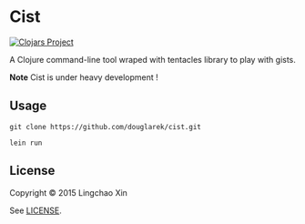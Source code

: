 # Cist
[![Clojars Project](http://clojars.org/cist/latest-version.svg)](http://clojars.org/cist)

A Clojure command-line tool wraped with tentacles library to play with gists.

**Note** Cist is under heavy development !

## Usage

```
git clone https://github.com/douglarek/cist.git

lein run
```

## License

Copyright © 2015 Lingchao Xin

See [LICENSE](https://github.com/douglarek/cist/blob/master/LICENSE).
